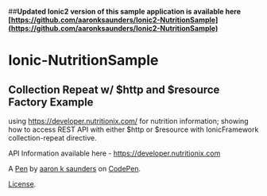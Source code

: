 ##**Updated Ionic2 version of this sample application is available here [https://github.com/aaronksaunders/Ionic2-NutritionSample](https://github.com/aaronksaunders/Ionic2-NutritionSample)**


# Ionic-NutritionSample

Collection Repeat w/ $http and $resource Factory Example
--------------------------------------------------------
using https://developer.nutritionix.com/ for nutrition information; showing how to access REST API with either $http or $resource with IonicFramework collection-repeat directive.

API Information available here - https://developer.nutritionix.com

A [Pen](http://codepen.io/aaronksaunders/pen/jEYGPe) by [aaron k saunders](http://codepen.io/aaronksaunders) on [CodePen](http://codepen.io/).

[License](http://codepen.io/aaronksaunders/pen/jEYGPe/license).
